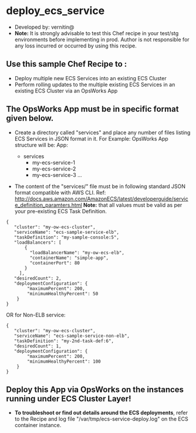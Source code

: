 # deploy_ecs_service
- Developed by: vernitin@ 
- **Note:** It is strongly advisable to test this Chef recipe in your test/stg environments before implementing in prod. Author is not responsible for any loss incurred or occurred by using this recipe.
 
## Use this sample Chef Recipe to :
- Deploy multiple new ECS Services into an existing ECS Cluster
- Perform rolling updates to the multiple existing ECS Services in an existing ECS Cluster
via an OpsWorks App


## The OpsWorks App must be in specific format given below.

* Create a directory called "services" and place any number of files listing ECS Services in JSON format in it.
For Example: OpsWorks App structure will be:
 App:
  + services
    + my-ecs-service-1
    + my-ecs-service-2
    + my-ecs-service-3
     ...

* The content of the "services/<service>" file must be in following standard JSON format compatible with AWS CLI.
Ref: http://docs.aws.amazon.com/AmazonECS/latest/developerguide/service_definition_paramters.html 
**Note:** that all values must be valid as per your pre-existing ECS Task Definition.

```
{
   "cluster": "my-ow-ecs-cluster",
   "serviceName": "ecs-sample-service-elb",
   "taskDefinition": "my-sample-console:5",
   "loadBalancers": [
       {
         "loadBalancerName": "my-ow-ecs-elb",
         "containerName": "simple-app",
         "containerPort": 80
       }
     ],
   "desiredCount": 2,
   "deploymentConfiguration": {
        "maximumPercent": 200,
        "minimumHealthyPercent": 50
    }
}
```

OR for Non-ELB service:

```
{
   "cluster": "my-ow-ecs-cluster",
   "serviceName": "ecs-sample-service-non-elb",
   "taskDefinition": "my-2nd-task-def:6",
   "desiredCount": 1,
   "deploymentConfiguration": {
        "maximumPercent": 200,
        "minimumHealthyPercent": 100
    }
}
```

## Deploy this App via OpsWorks on the instances running under ECS Cluster Layer!
- **To troubleshoot or find out details around the ECS deployments**, refer to the Recipe and log file "/var/tmp/ecs-service-deploy.log" on the ECS container instance. 

